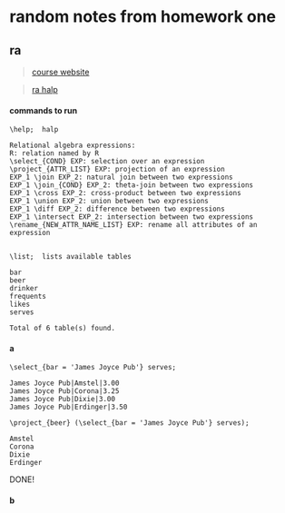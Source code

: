 # random notes from homework one

## ra 

> [course website](https://sites.duke.edu/compsci316_01_f2016/)

> [ra halp](https://sites.duke.edu/compsci316_01_f2016/help/ra/)

#### commands to run

```
\help;  halp

Relational algebra expressions:
R: relation named by R
\select_{COND} EXP: selection over an expression
\project_{ATTR_LIST} EXP: projection of an expression
EXP_1 \join EXP_2: natural join between two expressions
EXP_1 \join_{COND} EXP_2: theta-join between two expressions
EXP_1 \cross EXP_2: cross-product between two expressions
EXP_1 \union EXP_2: union between two expressions
EXP_1 \diff EXP_2: difference between two expressions
EXP_1 \intersect EXP_2: intersection between two expressions
\rename_{NEW_ATTR_NAME_LIST} EXP: rename all attributes of an expression


\list;  lists available tables

bar
beer
drinker
frequents
likes
serves

Total of 6 table(s) found.

```

#### a

```
\select_{bar = 'James Joyce Pub'} serves;

James Joyce Pub|Amstel|3.00
James Joyce Pub|Corona|3.25
James Joyce Pub|Dixie|3.00
James Joyce Pub|Erdinger|3.50

\project_{beer} (\select_{bar = 'James Joyce Pub'} serves);

Amstel
Corona
Dixie
Erdinger
```

DONE!

#### b

